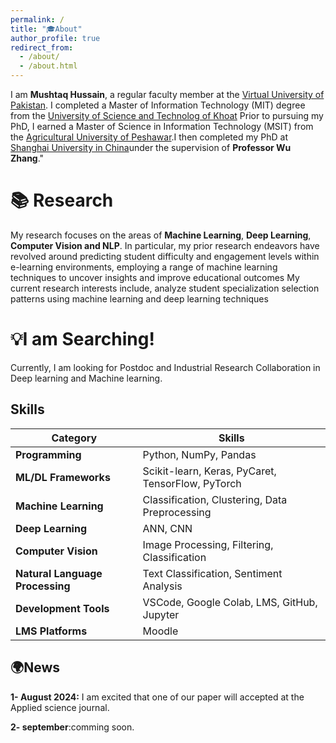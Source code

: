 ```yaml
---
permalink: /
title: "🎓About"
author_profile: true
redirect_from: 
  - /about/
  - /about.html
---
```


I am **Mushtaq Hussain**, a regular faculty member at the [Virtual University of Pakistan](https://www.vu.edu.pk>).  I completed a Master of Information Technology (MIT) degree from the [University of Science and Technolog of Khoat](https://www.kust.edu.pk) Prior to pursuing my PhD, I earned a Master of Science in Information Technology (MSIT) from the [Agricultural University of Peshawar](https://www.aup.edu.pk).I then completed my PhD at [Shanghai University in China](https://apply.shu.edu.cn)under the supervision of **Professor Wu Zhang**."

📚 Research
======
My research focuses on the areas of **Machine Learning**, **Deep Learning**, **Computer Vision and NLP**.  In particular, my prior research endeavors have revolved around predicting student difficulty and engagement levels within e-learning environments, employing a range of machine learning techniques to uncover insights and improve educational outcomes My current research interests include, analyze student specialization selection patterns using machine learning and deep learning techniques

💡I am Searching!
======
Currently, I am looking for Postdoc and Industrial Research Collaboration in Deep learning and Machine learning.

## Skills

| **Category**               | **Skills**                                                                 |
|----------------------------|---------------------------------------------------------------------------|
| **Programming**             | Python, NumPy, Pandas                                                     |
| **ML/DL Frameworks**        | Scikit-learn, Keras, PyCaret, TensorFlow, PyTorch                         |
| **Machine Learning**        | Classification, Clustering, Data Preprocessing                             |
| **Deep Learning**           | ANN, CNN                                                                   |
| **Computer Vision**         | Image Processing, Filtering, Classification                               |
| **Natural Language Processing** | Text Classification, Sentiment Analysis                                |
| **Development Tools**       | VSCode, Google Colab, LMS, GitHub, Jupyter                                |
| **LMS Platforms**           | Moodle                                                                    |



🌍News
------

**1- August 2024:** I am excited that one of our paper will  accepted at the Applied science journal.

**2- september**:comming soon.

